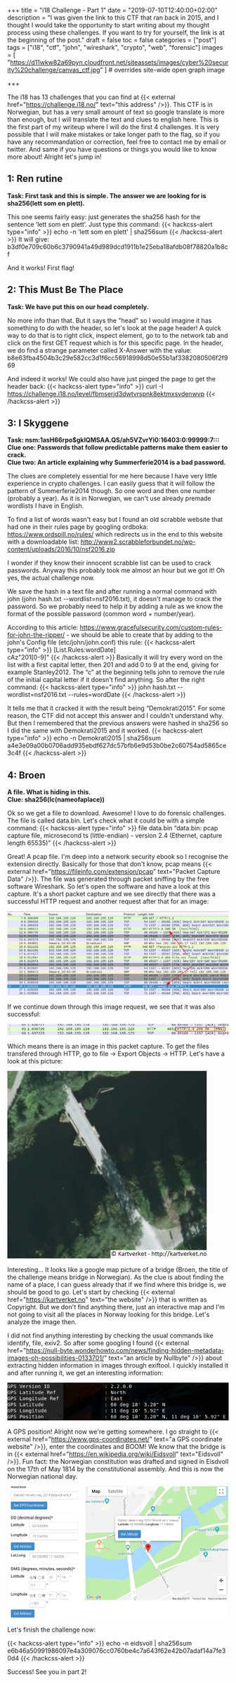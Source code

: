 +++
title = "i18 Challenge - Part 1"
date = "2019-07-10T12:40:00+02:00"
description = "I was given the link to this CTF that ran back in 2015, and I thought I would take the opportunity to start writing about my thought process using these challenges. If you want to try for yourself, the link is at the beginning of the post."
draft = false
toc = false
categories = ["post"]
tags = ["i18", "ctf", "john", "wireshark", "crypto", "web", "forensic"]
images = [
  "https://d11wkw82a69pyn.cloudfront.net/siteassets/images/cyber%20security%20challenge/canvas_ctf.jpg"
] # overrides site-wide open graph image

+++

The i18 has 13 challenges that you can find at {{< external href="https://challenge.i18.no/" text="this address" />}}. This CTF is in Norwegian, but has a very small amount of text so google translate is more than enough, but I will translate the text and clues to english here. This is the first part of my writeup where I will do the first 4 challenges. It is very possible that I will make mistakes or take longer path to the flag, so if you have any recommandation or correction, feel free to contact me by email or twitter. And same if you have questions or things you would like to know more about! Alright let's jump in!

## 1: Ren rutine

<strong>Task: First task and this is simple. The answer we are looking for is sha256(lett som en plett).</strong>

This one seems fairly easy: just generates the sha256 hash for the sentence ‘lett som en plett’. Just type this command:
{{< hackcss-alert type="info" >}}
echo -n 'lett som en plett' | sha256sum
{{< /hackcss-alert >}}
It will give: b3df0e709c60b6c3790941a49d989dcd1911b1e25eba18afdb08f78820a1b8cf

And it works! First flag!

## 2: This Must Be The Place

<strong>Task: We have put this on our head completely.</strong>

No more info than that. But it says the "head" so I would imagine it has something to do with the header, so let's look at the page header!
A quick way to do that is to right click, inspect element, go to to the network tab and click on the first GET request which is for this specific page. In the header, we do find a strange parameter called X-Answer with the value:
b8e63fba4504b3c29e582cc3d1f6cc56918998d50e55b1af3382080506f2f969

And indeed it works! We could also have just pinged the page to get the header back:
{{< hackcss-alert type="info" >}}
curl -I https://challenge.i18.no/level/fbmserjd3dwtvrspnk8ektmxsvdenwvp
{{< /hackcss-alert >}}

## 3: I Skyggene

<strong>Task: nsm:$1$asH66rpo$gkIQMSAA.QS/ah5VZvrYi0:16403:0:99999:7:::</strong> <br>
<strong>Clue one: Passwords that follow predictable patterns make them easier to crack.</strong><br>
<strong>Clue two: An article explaining why Summerferie2014 is a bad password.</strong>

The clues are completely essential for me here because I have very little experience in crypto challenges. I can easily guess that it will follow the pattern of Summerferie2014 though. So one word and then one number (probably a year). As it is in Norwegian, we can't use already premade wordlists I have in English.

To find a list of words wasn't easy but I found an old scrabble website that had one in their rules page by googling ordboka: https://www.ordspill.no/rules/ which redirects us in the end to this website with a downloadable list: http://www2.scrabbleforbundet.no/wp-content/uploads/2016/10/nsf2016.zip

I wonder if they know their innocent scrabble list can be used to crack passwords. Anyway this probably took me almost an hour but we got it! Oh yes, the actual challenge now.

We save the hash in a text file and after running a normal command with john (john hash.txt --wordlist=nsf2016.txt), it doesn't manage to crack the password. So we probably need to help it by adding a rule as we know the format of the possible password (common word + number/year).

According to this article: https://www.gracefulsecurity.com/custom-rules-for-john-the-ripper/ - we should be able to create that by adding to the john's Config file (etc/john/john.conf) this rule:
{{< hackcss-alert type="info" >}}
[List.Rules:wordDate]<br>
cAz"201[0-9]"
{{< /hackcss-alert >}}
Basically it will try every word on the list with a first capital letter, then 201 and add 0 to 9 at the end, giving for example Stanley2012. The “c” at the beginning tells john to remove the rule of the initial capital letter if it doesn't find anything. So after the right command:
{{< hackcss-alert type="info" >}}
john hash.txt --wordlist=nsf2016.txt --rules=wordDate
{{< /hackcss-alert >}}

It tells me that it cracked it with the result being “Demokrati2015”. For some reason, the CTF did not accept this answer and I couldn't understand why. But then I remembered that the previous answers were hashed in sha256 so I did the same with Demokrati2015 and it worked.
{{< hackcss-alert type="info" >}}
echo -n Demokrati2015 | sha256sum <br>
a4e3e09a00b0706add935ebdf627dc57bfb6e9d53b0be2c60754ad5865ce3c4f
{{< /hackcss-alert >}}

## 4: Broen

<strong>A file. What is hiding in this.</strong><br>
<strong>Clue: sha256(lc(nameofaplace))</strong>

Ok so we get a file to download. Awesome! I love to do forensic challenges. The file is called data.bin. Let's check what it could be with a simple command:
{{< hackcss-alert type="info" >}}
file data.bin
“data.bin: pcap capture file, microsecond ts (little-endian) - version 2.4 (Ethernet, capture length 65535)”
{{< /hackcss-alert >}}

Great! A pcap file. I'm deep into a network security ebook so I recognise the extension directly. Basically for those that don't know, pcap means {{< external href="https://fileinfo.com/extension/pcap" text="Packet Capture Data" />}}. The file was generated through packet sniffing by the free software Wireshark. So let's open the software and have a look at this capture.
It's a short packet capture and we see directly that there was a successful HTTP request and another request after that for an image:

![Wireshark capture](/i18/wireshark1.png)

If we continue down through this image request, we see that it was also successful:

![Wireshark capture with PNG request](/i18/wireshark2.png)

Which means there is an image in this packet capture. To get the files transfered through HTTP, go to file -> Export Objects -> HTTP. Let's have a look at this picture:

![Picture of a bridge](/i18/broen.png)

Interesting... It looks like a google map picture of a bridge (Broen, the title of the challenge means bridge in Norwegian). As the clue is about finding the name of a place, I can guess already that if we find where this bridge is, we should be good to go. Let's start by checking {{< external href="https://kartverket.no" text="the website" />}} that is written as Copyright. But we don't find anything there, just an interactive map and I'm not going to visit all the places in Norway looking for this bridge. Let's analyze the image then.

I did not find anything interesting by checking the usual commands like identify, file, exiv2. So after some googling I found {{< external href="https://null-byte.wonderhowto.com/news/finding-hidden-metadata-images-oh-possibilities-0133701/" text="an article by Nullbyte" />}} about extracting hidden information in images through exiftool. I quickly installed it and after running it, we get an interesting information:

![Exiftool result](/i18/gps.png)

A GPS position! Alright now we're getting somewhere. I go straight to {{< external href="https://www.gps-coordinates.net/" text="a GPS coordinate website" />}}, enter the coordinates and BOOM! We know that the bridge is in {{< external href="https://en.wikipedia.org/wiki/Eidsvoll" text="Eidsvoll" />}}. Fun fact: the Norwegian constitution was drafted and signed in Eisdvoll on the 17th of May 1814 by the constitutional assembly. And this is now the Norwegian national day.

![Website result of the GPS position](/i18/gps2.png)

Let's finish the challenge now:

{{< hackcss-alert type="info" >}}
echo -n eidsvoll | sha256sum
e6b46a50991986097e4a309076cc0760be4c7a643f62e42b07adaf14a7fe30d4
{{< /hackcss-alert >}}

Success! See you in part 2!

